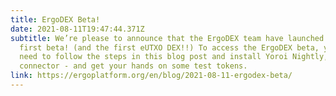 ```yaml
---
title: ErgoDEX Beta!
date: 2021-08-11T19:47:44.371Z
subtitle: We’re please to announce that the ErgoDEX team have launched their
  first beta! (and the first eUTXO DEX!!) To access the ErgoDEX beta, you’ll
  need to follow the steps in this blog post and install Yoroi Nightly, the dApp
  connector - and get your hands on some test tokens.
link: https://ergoplatform.org/en/blog/2021-08-11-ergodex-beta/
---
```

